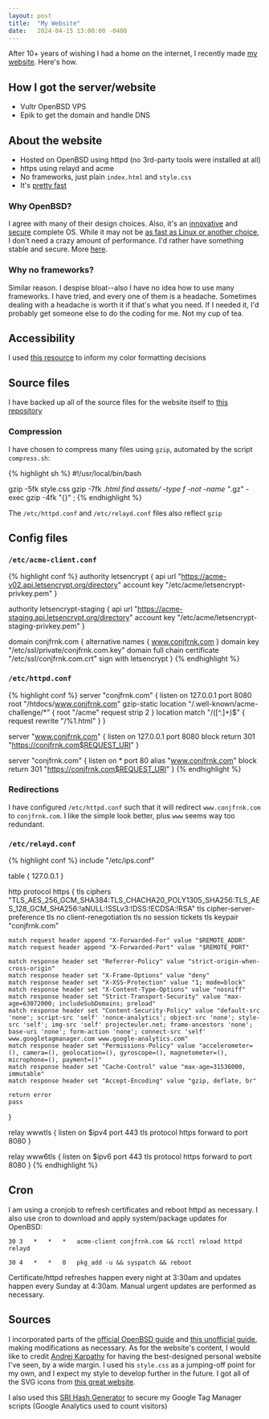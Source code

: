 ```yaml
---
layout: post
title:  "My Website"
date:   2024-04-15 13:00:00 -0400
---
```

After 10+ years of wishing I had a home on the internet, I recently made [my website][cf-website]. Here's how.

## How I got the server/website
- Vultr OpenBSD VPS
- Epik to get the domain and handle DNS

## About the website
- Hosted on OpenBSD using httpd (no 3rd-party tools were installed at all)
- https using relayd and acme
- No frameworks, just plain `index.html` and `style.css`
- It's [pretty fast][website-speed]

### Why OpenBSD?
I agree with many of their design choices. Also, it's an [innovative][openbsd-innovations] and [secure][openbsd-security] complete OS. While it may not be [as fast as Linux or another choice][openbsd-performance], I don't need a crazy amount of performance. I'd rather have something stable and secure. More [here][openbsd-rocks].

### Why no frameworks?
Similar reason. I despise bloat--also I have no idea how to use many frameworks. I have tried, and every one of them is a headache. Sometimes dealing with a headache is worth it if that's what you need. If I needed it, I'd probably get someone else to do the coding for me. Not my cup of tea.

## Accessibility
I used [this resource][contrast-guide] to inform my color formatting decisions

## Source files
I have backed up all of the source files for the website itself to [this repository][git-repo]

### Compression
I have chosen to compress many files using `gzip`, automated by the script `compress.sh`:

{% highlight sh %}
#!/usr/local/bin/bash

gzip -5fk style.css
gzip -7fk *.html
find assets/ -type f -not -name "*.gz" -exec gzip -4fk "{}" \;
{% endhighlight %}

The `/etc/httpd.conf` and `/etc/relayd.conf` files also reflect `gzip`

## Config files
### `/etc/acme-client.conf`
{% highlight conf %}
authority letsencrypt {
        api url "https://acme-v02.api.letsencrypt.org/directory"
        account key "/etc/acme/letsencrypt-privkey.pem"
}

authority letsencrypt-staging {
        api url "https://acme-staging.api.letsencrypt.org/directory"
        account key "/etc/acme/letsencrypt-staging-privkey.pem"
}

domain conjfrnk.com {
       alternative names { www.conjfrnk.com }
       domain key "/etc/ssl/private/conjfrnk.com.key"
       domain full chain certificate "/etc/ssl/conjfrnk.com.crt"
       sign with letsencrypt
}
{% endhighlight %}

### `/etc/httpd.conf`
{% highlight conf %}
server "conjfrnk.com" {
	listen on 127.0.0.1 port 8080
	root "/htdocs/www.conjfrnk.com"
	gzip-static
	location "/.well-known/acme-challenge/*" {
		root "/acme"
		request strip 2
	}
 	location match "/([^.]+)$" {
  		request rewrite "/%1.html"
	}
}

server "www.conjfrnk.com" {
	listen on 127.0.0.1 port 8080
	block return 301 "https://conjfrnk.com$REQUEST_URI"
}

server "conjfrnk.com" {
	listen on * port 80
	alias "www.conjfrnk.com"
	block return 301 "https://conjfrnk.com$REQUEST_URI"
}
{% endhighlight %}

### Redirections
I have configured `/etc/httpd.conf` such that it will redirect `www.conjfrnk.com` to `conjfrnk.com`. I like the simple look better, plus `www` seems way too redundant.

### `/etc/relayd.conf`
{% highlight conf %}
include "/etc/ips.conf"

table <local> { 127.0.0.1 }

http protocol https {
    tls ciphers "TLS_AES_256_GCM_SHA384:TLS_CHACHA20_POLY1305_SHA256:TLS_AES_128_GCM_SHA256:!aNULL:!SSLv3:!DSS:!ECDSA:!RSA"
    tls cipher-server-preference
    tls no client-renegotiation
    tls no session tickets
    tls keypair "conjfrnk.com"

    match request header append "X-Forwarded-For" value "$REMOTE_ADDR"
    match request header append "X-Forwarded-Port" value "$REMOTE_PORT"

    match response header set "Referrer-Policy" value "strict-origin-when-cross-origin"
    match response header set "X-Frame-Options" value "deny"
    match response header set "X-XSS-Protection" value "1; mode=block"
    match response header set "X-Content-Type-Options" value "nosniff"
    match response header set "Strict-Transport-Security" value "max-age=63072000; includeSubDomains; preload"
    match response header set "Content-Security-Policy" value "default-src 'none'; script-src 'self' 'nonce-analytics'; object-src 'none'; style-src 'self'; img-src 'self' projecteuler.net; frame-ancestors 'none'; base-uri 'none'; form-action 'none'; connect-src 'self' www.googletagmanager.com www.google-analytics.com"
    match response header set "Permissions-Policy" value "accelerometer=(), camera=(), geolocation=(), gyroscope=(), magnetometer=(), microphone=(), payment=()"
    match response header set "Cache-Control" value "max-age=31536000, immutable"
    match response header set "Accept-Encoding" value "gzip, deflate, br"

    return error
    pass
}

relay wwwtls {
    listen on $ipv4 port 443 tls
    protocol https
    forward to <local> port 8080
}

relay www6tls {
    listen on $ipv6 port 443 tls
    protocol https
    forward to <local> port 8080
}
{% endhighlight %}

## Cron
I am using a cronjob to refresh certificates and reboot httpd as necessary. I also use cron to download and apply system/package updates for OpenBSD:

`30 3 	* 	* 	* 	acme-client conjfrnk.com && rcctl reload httpd relayd`

`30 4	*	*	0	pkg_add -u && syspatch && reboot`

Certificate/httpd refreshes happen every night at 3:30am and updates happen every Sunday at 4:30am. Manual urgent updates are performed as necessary.

## Sources
I incorporated parts of the [official OpenBSD guide][official-guide] and [this unofficial guide][unofficial-guide], making modifications as necessary. As for the website's content, I would like to credit [Andrej Karpathy][style-inspiration] for having the best-designed personal website I've seen, by a wide margin. I used his `style.css` as a jumping-off point for my own, and I expect my style to develop further in the future. I got all of the SVG icons from [this great website][svg-source].

I also used this [SRI Hash Generator][sri-hash] to secure my Google Tag Manager scripts (Google Analytics used to count visitors)

[cf-website]: https://conjfrnk.com
[official-guide]: https://www.openbsdhandbook.com/services/webserver/ssl
[unofficial-guide]: https://citizen428.net/blog/self-hosting-static-site-openbsd-httpd-relayd
[style-inspiration]: https://karpathy.ai
[svg-source]: https://www.svgrepo.com
[git-repo]: https://github.com/conjfrnk/conjfrnk.com
[openbsd-innovations]: https://www.openbsd.org/innovations.html
[openbsd-security]: https://www.openbsd.org/security.html
[openbsd-performance]: https://news.ycombinator.com/item?id=8535150
[openbsd-rocks]: https://why-openbsd.rocks/fact
[contrast-guide]: https://dequeuniversity.com/rules/axe/4.8/color-contrast
[website-speed]: https://pagespeed.web.dev/analysis/https-conjfrnk-com/s9uq866384?form_factor=desktop
[sri-hash]: https://www.srihash.org/
